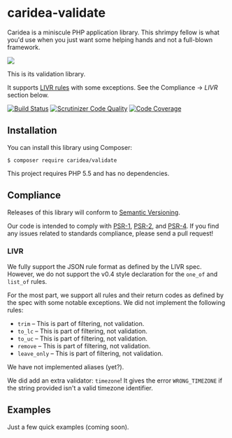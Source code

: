 # caridea-validate
Caridea is a miniscule PHP application library. This shrimpy fellow is what you'd use when you just want some helping hands and not a full-blown framework.

![](http://libreworks.com/caridea-100.png)

This is its validation library.

It supports [LIVR rules](https://github.com/koorchik/LIVR) with some exceptions. See the Compliance → _LIVR_ section below.

[![Build Status](https://travis-ci.org/libreworks/caridea-validate.svg)](https://travis-ci.org/libreworks/caridea-validate)
[![Scrutinizer Code Quality](https://scrutinizer-ci.com/g/libreworks/caridea-validate/badges/quality-score.png?b=master)](https://scrutinizer-ci.com/g/libreworks/caridea-validate/?branch=master)
[![Code Coverage](https://scrutinizer-ci.com/g/libreworks/caridea-validate/badges/coverage.png?b=master)](https://scrutinizer-ci.com/g/libreworks/caridea-validate/?branch=master)

## Installation

You can install this library using Composer:

```console
$ composer require caridea/validate
```

This project requires PHP 5.5 and has no dependencies.

## Compliance

Releases of this library will conform to [Semantic Versioning](http://semver.org).

Our code is intended to comply with [PSR-1](http://www.php-fig.org/psr/psr-1/), [PSR-2](http://www.php-fig.org/psr/psr-2/), and [PSR-4](http://www.php-fig.org/psr/psr-4/). If you find any issues related to standards compliance, please send a pull request!

### LIVR

We fully support the JSON rule format as defined by the LIVR spec. However, we do not support the v0.4 style declaration for the `one_of` and `list_of` rules.

For the most part, we support all rules and their return codes as defined by the spec with some notable exceptions. We did not implement the following rules:

* `trim` – This is part of filtering, not validation. 
* `to_lc` – This is part of filtering, not validation. 
* `to_uc` – This is part of filtering, not validation. 
* `remove` – This is part of filtering, not validation. 
* `leave_only` – This is part of filtering, not validation. 

We have not implemented aliases (yet?).

We did add an extra validator: `timezone`! It gives the error `WRONG_TIMEZONE` if the string provided isn't a valid timezone identifier.

## Examples

Just a few quick examples (coming soon).

